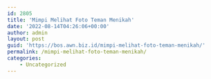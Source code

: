 ```yaml
---
id: 2805
title: 'Mimpi Melihat Foto Teman Menikah'
date: '2022-08-14T04:26:06+00:00'
author: admin
layout: post
guid: 'https://bos.awn.biz.id/mimpi-melihat-foto-teman-menikah/'
permalink: /mimpi-melihat-foto-teman-menikah/
categories:
    - Uncategorized
---
```


